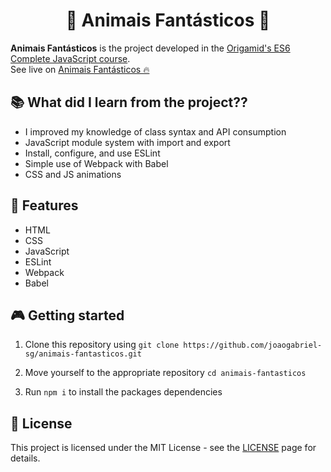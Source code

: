 <div align="center">
 <h1>🐺 Animais Fantásticos 🐻</h1>
</div>

**Animais Fantásticos** is the project developed in the [Origamid's ES6 Complete JavaScript course](https://www.origamid.com/).  
See live on [Animais Fantásticos 🔥](https://joaogabriel-sg.github.io/animais-fantasticos/)

## 📚 What did I learn from the project??

- I improved my knowledge of class syntax and API consumption
- JavaScript module system with import and export
- Install, configure, and use ESLint
- Simple use of Webpack with Babel
- CSS and JS animations

## 🚀 Features

- HTML
- CSS
- JavaScript
- ESLint
- Webpack
- Babel

## 🎮 Getting started

1. Clone this repository using `git clone https://github.com/joaogabriel-sg/animais-fantasticos.git`

1. Move yourself to the appropriate repository `cd animais-fantasticos`

1. Run `npm i` to install the packages dependencies

## 📃 License

This project is licensed under the MIT License - see the [LICENSE](https://choosealicense.com/licenses/mit/) page for details.
